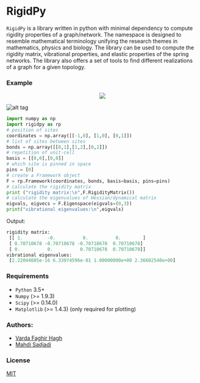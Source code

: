 # RigidPy

`RigidPy` is a library written in python with minimal dependency to compute
rigidity properties of a graph/network. The namespace is designed to
resemble mathematical terminology unifying the research themes in mathematics,
physics and biology.
The library can be used to compute the rigidity matrix, vibrational properties,
and elastic properties of the spring networks. The library also offers a set of
tools to find different realizations of a graph for a given topology.

### Example

<div align="center">
    <img src="https://cdn1.imggmi.com/uploads/2019/3/24/f883d404681902c936ad58d4f57b7036-full.png"</img>
</div>

![alt tag](https://cdn1.imggmi.com/uploads/2019/3/24/f883d404681902c936ad58d4f57b7036-full.png "Description goes here")

```python
import numpy as np
import rigidpy as rp
# position of sites
coordinates = np.array([[-1,0], [1,0], [0,1]])
# list of sites between sites
bonds = np.array([[0,1],[1,2],[0,2]])
# repetition of unit-cell
basis = [[0,0],[0,0]]
# which site is pinned in space
pins = [0]
# create a Framework object
F = rp.Framework(coordinates, bonds, basis=basis, pins=pins)
# calculate the rigidity matrix
print ("rigidity matrix:\n",F.RigidityMatrix())
# calculate the eigenvalues of Hessian/dynamical matrix
eigvals, eigvecs = F.Eigenspace(eigvals=(0,3))
print("vibrational eigenvalues:\n",eigvals)
```

Output:
```python
rigidity matrix:
 [[ 1.         -0.          0.          0.        ]
 [ 0.70710678 -0.70710678 -0.70710678  0.70710678]
 [ 0.          0.          0.70710678  0.70710678]]
vibrational eigenvalues:
 [2.22044605e-16 6.33974596e-01 1.00000000e+00 2.36602540e+00]

```


### Requirements

* `Python` 3.5+
* `Numpy` (>= 1.9.3)
* `Scipy` (>= 0.14.0)
* `Matplotlib` (>= 1.4.3) (only required for plotting)


### Authors:

* [Varda Faghir Hagh](https://github.com/vfaghirh)
* [Mahdi Sadjadi](https://github.com/Mahdisadjadi)

### License
[MIT](/LICENSE)
